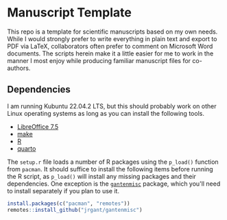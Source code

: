 # Manuscript Template

This repo is a template for scientific manuscripts based on my own needs. While I would strongly prefer to write everything in plain text and export to PDF via LaTeX, collaborators often prefer to comment on Microsoft Word documents. The scripts herein make it a little easier for me to work in the manner I most enjoy while producing familiar manuscript files for co-authors.

## Dependencies

I am running Kubuntu 22.04.2 LTS, but this should probably work on other Linux operating systems as long as you can install the following tools.

- [LibreOffice 7.5](https://www.libreoffice.org)
- [make](https://www.gnu.org/software/make/)
- [R](https://cran.r-project.org)
- [quarto](https://quarto.org/docs/get-started/)

The `setup.r` file loads a number of R packages using the `p_load()` function from `pacman`. It should suffice to install the following items before running the R script, as `p_load()` will install any missing packages and their dependencies. One exception is the [`gantenmisc`](https://github.com/jrgant/gantenmisc/) package, which you'll need to install separately if you plan to use it.

```r
install.packages(c("pacman", "remotes"))
remotes::install_github("jrgant/gantenmisc")
```
